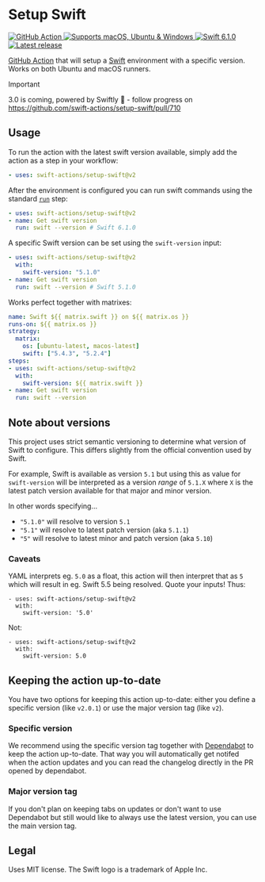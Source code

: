 # Setup Swift
<p>
  <a href="https://github.com/features/actions">
    <img src="https://img.shields.io/badge/GitHub-Action-blue?logo=github" alt="GitHub Action" />
  </a>
  <a href="https://help.github.com/en/actions/automating-your-workflow-with-github-actions/virtual-environments-for-github-hosted-runners#supported-runners-and-hardware-resources">
    <img src="https://img.shields.io/badge/platform-macOS%20%7C%20Ubuntu%20%7C%20Windows-lightgray" alt="Supports macOS, Ubuntu & Windows" />
  </a>
  <a href="https://swift.org">
    <img src="https://img.shields.io/badge/Swift-6.0.2-F05138?logo=swift&logoColor=white" alt="Swift 6.1.0" />
  </a>
  <a href="https://github.com/swift-actions/setup-swift/releases/latest">
    <img src="https://img.shields.io/github/v/release/swift-actions/setup-swift?sort=semver" alt="Latest release" />
  </a>
</p>

[GitHub Action](https://github.com/features/actions) that will setup a [Swift](https://swift.org) environment with a specific version. Works on both Ubuntu and macOS runners.

> [!IMPORTANT]
> 3.0 is coming, powered by Swiftly 🚀 - follow progress on https://github.com/swift-actions/setup-swift/pull/710

## Usage

To run the action with the latest swift version available, simply add the action as a step in your workflow:

```yaml
- uses: swift-actions/setup-swift@v2
```

After the environment is configured you can run swift commands using the standard [`run`](https://help.github.com/en/actions/automating-your-workflow-with-github-actions/workflow-syntax-for-github-actions#jobsjob_idstepsrun) step:
```yaml
- uses: swift-actions/setup-swift@v2
- name: Get swift version
  run: swift --version # Swift 6.1.0
```

A specific Swift version can be set using the `swift-version` input:

```yaml
- uses: swift-actions/setup-swift@v2
  with:
    swift-version: "5.1.0"
- name: Get swift version
  run: swift --version # Swift 5.1.0
```

Works perfect together with matrixes: 

```yaml
name: Swift ${{ matrix.swift }} on ${{ matrix.os }}
runs-on: ${{ matrix.os }}
strategy:
  matrix:
    os: [ubuntu-latest, macos-latest]
    swift: ["5.4.3", "5.2.4"]
steps:
- uses: swift-actions/setup-swift@v2
  with:
    swift-version: ${{ matrix.swift }}
- name: Get swift version
  run: swift --version
```

## Note about versions

This project uses strict semantic versioning to determine what version of Swift to configure. This differs slightly from the official convention used by Swift.

For example, Swift is available as version `5.1` but using this as value for `swift-version` will be interpreted as a version _range_ of `5.1.X` where `X` is the latest patch version available for that major and minor version.


In other words specifying...
- `"5.1.0"` will resolve to version `5.1`
- `"5.1"` will resolve to latest patch version (aka `5.1.1`)
- `"5"` will resolve to latest minor and patch version (aka `5.10`)

### Caveats

YAML interprets eg. `5.0` as a float, this action will then interpret that as `5` which will result in eg. Swift 5.5 being resolved. Quote your inputs! Thus:

```
- uses: swift-actions/setup-swift@v2
  with:
    swift-version: '5.0'
```

Not:

```
- uses: swift-actions/setup-swift@v2
  with:
    swift-version: 5.0
```

## Keeping the action up-to-date

You have two options for keeping this action up-to-date: either you define a specific version (like `v2.0.1`) or use the major version tag (like `v2`).

### Specific version

We recommend using the specific version tag together with [Dependabot](https://docs.github.com/en/code-security/dependabot/dependabot-version-updates/about-dependabot-version-updates) to keep the action up-to-date. That way you will automatically get notifed when the action updates and you can read the changelog directly in the PR opened by dependabot.

### Major version tag

If you don't plan on keeping tabs on updates or don't want to use Dependabot but still would like to always use the latest version, you can use the main version tag.

## Legal
Uses MIT license. 
The Swift logo is a trademark of Apple Inc.

